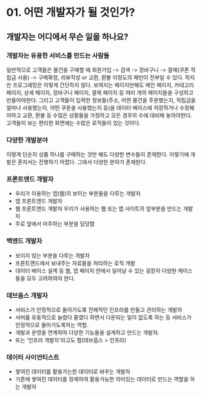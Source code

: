 # 01. 어떤 개발자가 될 것인가?

## 개발자는 어디에서 무슨 일을 하나요?

### 개발자는 유용한 서비스를 만드는 사람들

일반적으로 고객들은 물건을 구매할 때 회원가입 -> 검색 -> 장바구니 -> 결제(쿠폰 적립금 사용) -> 구매확정, 리뷰작성 or 교환, 환불 이정도의 패턴이 전부일 수 있다. 하지만 프로그래밍은 이렇게 간단하지 않다. 보여지는 페이지만해도 메인 페이지, 카테고리 페이지, 상세 페이지, 장바구니 페이지, 결제 페이지 등 여러 개의 페이지들을 구성하고 만들어야한다. 그리고 고객들이 입력한 정보들(주소, 어떤 물건을 주문했는지, 적립금을 얼마나 사용했는지, 어떤 쿠폰을 사용했는지 등)을 데이터 베이스에 저장하거나 수정해야하고 교환, 환불 등 수많은 상황들을 가정하고 모든 경우의 수에 대비해 놓아야한다. 고객들이 보는 편리한 화면에는 수많은 로직들이 있는 것이다.

### 다양한 개발분야

이렇게 단순히 상품 하나를 구매하는 것만 해도 다양한 변수들이 존재한다. 이렇기에 개발은 혼자서는 진행하기 어렵다. 그래서 다양한 분야가 존재한다.

### 프론트엔드 개발자

-   우리가 이용하는 앱(웹)의 보이는 부분들을 다루는 개발자
-   앱 프론트엔드 개발자
-   웹 프론트엔드 개발자 우리가 사용하는 웹 또는 앱 사이트의 앞부분을 만드는 개발자
-   주로 앞에서 마주하는 부분을 담당함

### 백엔드 개발자

-   보이지 않는 부분을 다루는 개발자
-   프론트엔드에서 보내주는 자료들을 처리하는 로직 개발
-   데이터 베이스 설계 등 웹, 앱 페이지 안에서 일어날 수 있는 굉장히 다양한 케이스들을 모두 고려하여야 한다.

### 데브옵스 개발자

-   서비스가 안정적으로 돌아가도록 전체적인 인프라를 만들고 관리하는 개발자
-   서버를 유동적으로 늘렸다 줄였다 하면서 다운되는 일이 없도록 하는 등 서비스가 안정적으로 돌아가도록하는 역할.
-   개발과 운영을 연계하여 다양한 기능들을 설계하고 만드는 개발자.
-   또는 '인프라 개발자'라고도 함(데브옵스 > 인프라)

### 데이터 사이언티스트

-   쌓여진 데이터를 활용가는한 데이터로 바꾸는 개발자
-   기존에 쌓여진 데이터를 정제하여 활용가능한 의미있는 데이터로 만드는 역할을 하는 개발자
